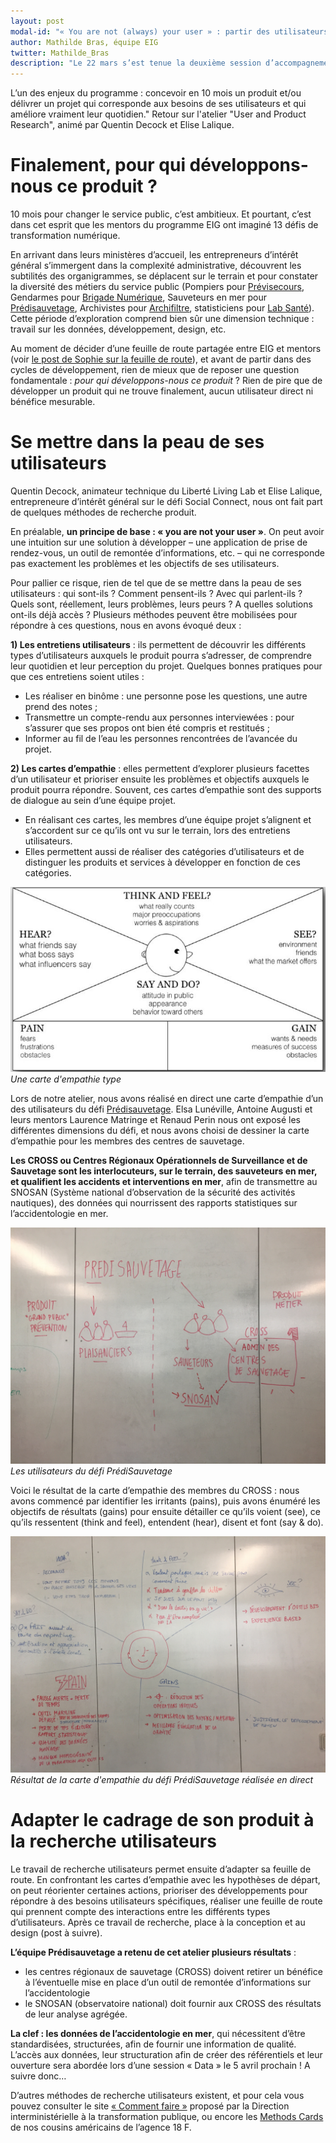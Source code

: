```yaml
---
layout: post
modal-id: "« You are not (always) your user » : partir des utilisateurs pour construire un produit. Retour sur les ateliers du 22 mars (2/3)"
author: Mathilde Bras, équipe EIG
twitter: Mathilde_Bras
description: "Le 22 mars s’est tenue la deuxième session d’accompagnement des entrepreneurs d’intérêt général. En présence des mentors des défis, nous avons travaillé sur 3 ateliers, orientés « utilisateurs » : recherche produit et utilisateurs, design et conception du produit avec ses utilisateurs, ouverture du code source."
---
```


L’un des enjeux du programme : concevoir en 10 mois un produit et/ou délivrer un projet qui corresponde aux besoins de ses utilisateurs et qui améliore vraiment leur quotidien." Retour sur l'atelier "User and Product Research", animé par Quentin Decock et Elise Lalique.

# Finalement, pour qui développons-nous ce produit ?

10 mois pour changer le service public, c’est ambitieux. Et pourtant, c’est dans cet esprit que les mentors du programme EIG ont imaginé 13 défis de transformation numérique. 

En arrivant dans leurs ministères d’accueil, les entrepreneurs d’intérêt général s’immergent dans la complexité administrative, découvrent les subtilités des organigrammes, se déplacent sur le terrain et pour constater la diversité des métiers du service public (Pompiers pour [Prévisecours](https://entrepreneur-interet-general.etalab.gouv.fr/defi/2017/09/26/previsecours/), Gendarmes pour [Brigade Numérique](https://entrepreneur-interet-general.etalab.gouv.fr/defi/2017/09/26/brigadenumerique/), Sauveteurs en mer pour [Prédisauvetage](https://entrepreneur-interet-general.etalab.gouv.fr/defi/2017/09/26/donneesauvetagemaritime/), Archivistes pour [Archifiltre](https://entrepreneur-interet-general.etalab.gouv.fr/defi/2017/09/26/archemse/), statisticiens pour [Lab Santé](https://entrepreneur-interet-general.etalab.gouv.fr/defi/2017/09/26/labsante/)). Cette période d’exploration comprend bien sûr une dimension technique : travail sur les données, développement, design, etc.

Au moment de décider d’une feuille de route partagée entre EIG et mentors (voir [le post de Sophie sur la feuille de route](https://entrepreneur-interet-general.etalab.gouv.fr/posts/2018/04/04/construire-une-feuille-de-route-partagee/)), et avant de partir dans des cycles de développement, rien de mieux que de reposer une question fondamentale : *pour qui développons-nous ce produit* ? Rien de pire que de développer un produit qui ne trouve finalement, aucun utilisateur direct ni bénéfice mesurable.

# Se mettre dans la peau de ses utilisateurs

Quentin Decock, animateur technique du Liberté Living Lab et Elise Lalique, entrepreneure d’intérêt général sur le défi Social Connect, nous ont fait part de quelques méthodes de recherche produit.

En préalable, **un principe de base : « you are not your user »**. On peut avoir une intuition sur une solution à développer – une application de prise de rendez-vous, un outil de remontée d’informations, etc. – qui ne corresponde pas exactement les problèmes et les objectifs de ses utilisateurs.

Pour pallier ce risque, rien de tel que de se mettre dans la peau de ses utilisateurs : qui sont-ils ? Comment pensent-ils ? Avec qui parlent-ils ? Quels sont, réellement, leurs problèmes, leurs peurs ? A quelles solutions ont-ils déjà accès ? 
Plusieurs méthodes peuvent être mobilisées pour répondre à ces questions, nous en avons évoqué deux :

**1) Les entretiens utilisateurs** : ils permettent de découvrir les différents types d’utilisateurs auxquels le produit pourra s’adresser, de comprendre leur quotidien et leur perception du projet. Quelques bonnes pratiques pour que ces entretiens soient utiles :

- Les réaliser en binôme : une personne pose les questions, une autre prend des notes ; 
- Transmettre un compte-rendu aux personnes interviewées : pour s’assurer que ses propos ont bien été compris et restitués ; 
- Informer au fil de l’eau les personnes rencontrées de l’avancée du projet.

**2) Les cartes d’empathie** : elles permettent d’explorer plusieurs facettes d’un utilisateur et prioriser ensuite les problèmes et objectifs auxquels le produit pourra répondre. Souvent, ces cartes d’empathie sont des supports de dialogue au sein d’une équipe projet. 

- En réalisant ces cartes, les membres d’une équipe projet s’alignent et s’accordent sur ce qu’ils ont vu sur le terrain, lors des entretiens utilisateurs. 
- Elles permettent aussi de réaliser des catégories d’utilisateurs et de distinguer les produits et services à développer en fonction de ces catégories. 

![Carte d'empathie type](/img/ex-empathy-map.JPG)  
_Une carte d'empathie type_

Lors de notre atelier, nous avons réalisé en direct une carte d’empathie d’un des utilisateurs du défi [Prédisauvetage](https://entrepreneur-interet-general.etalab.gouv.fr/defi/2017/09/26/donneesauvetagemaritime/). Elsa Lunéville, Antoine Augusti et leurs mentors Laurence Matringe et Renaud Perin nous ont exposé les différentes dimensions du défi, et nous avons choisi de dessiner la carte d’empathie pour les membres des centres de sauvetage. 

**Les CROSS ou Centres Régionaux Opérationnels de Surveillance et de Sauvetage sont les interlocuteurs, sur le terrain, des sauveteurs en mer, et qualifient les accidents et interventions en mer**, afin de transmettre au SNOSAN (Système national d’observation de la sécurité des activités nautiques), des données qui nourrissent des rapports statistiques sur l’accidentologie en mer.

![Les utilisateurs du défi Prédisauvetage](/img/user-predisauvetage.jpg)
_Les utilisateurs du défi PrédiSauvetage_

Voici le résultat de la carte d’empathie des membres du CROSS : nous avons commencé par identifier les irritants (pains), puis avons énuméré les objectifs de résultats (gains) pour ensuite détailler ce qu’ils voient (see), ce qu’ils ressentent (think and feel), entendent (hear), disent et font (say & do).

![La carte d'empathie du défi PrédiSauvetage](/img/empathy-predisauvetage.jpg)
_Résultat de la carte d'empathie du défi PrédiSauvetage réalisée en direct_

# Adapter le cadrage de son produit à la recherche utilisateurs

Le travail de recherche utilisateurs permet ensuite d’adapter sa feuille de route. En confrontant les cartes d’empathie avec les hypothèses de départ, on peut réorienter certaines actions, prioriser des développements pour répondre à des besoins utilisateurs spécifiques, réaliser une feuille de route qui prennent compte des interactions entre les différents types d’utilisateurs. Après ce travail de recherche, place à la conception et au design (post à suivre).

**L’équipe Prédisauvetage a retenu de cet atelier plusieurs résultats** : 
- les centres régionaux de sauvetage (CROSS) doivent retirer un bénéfice à l’éventuelle mise en place d’un outil de remontée d’informations sur l’accidentologie
- le SNOSAN (observatoire national) doit fournir aux CROSS des résultats de leur analyse agrégée. 

**La clef : les données de l’accidentologie en mer**, qui nécessitent d’être standardisées, structurées, afin de fournir une information de qualité. L’accès aux données, leur structuration afin de créer des référentiels et leur ouverture sera abordée lors d’une session « Data » le 5 avril prochain ! A suivre donc…

D’autres méthodes de recherche utilisateurs existent, et pour cela vous pouvez consulter le site [« Comment faire »](http://comment-faire.modernisation.gouv.fr/) proposé par la Direction interministérielle à la transformation publique, ou encore les [Methods Cards](https://methods.18f.gov/) de nos cousins américains de l’agence 18 F.

